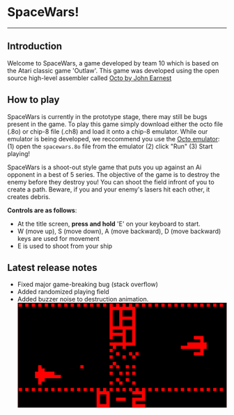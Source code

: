 # **SpaceWars!**
___
## Introduction
Welcome to SpaceWars, a game developed by team 10 which is based on the Atari classic game 'Outlaw'. This game was developed using the open source high-level assembler called [Octo by John Earnest](https://github.com/JohnEarnest/Octo)

## How to play
SpaceWars is currently in the prototype stage, there may still be bugs present in the game. To play this game simply download either the octo file (.8o) or chip-8 file (.ch8) and load it onto a chip-8 emulator. While our emulator is being developed, we reccommend you use the [Octo emulator](http://johnearnest.github.io/Octo/): (1) open the `spacewars.8o` file from the emulator (2) click "Run" (3) Start playing!

SpaceWars is a shoot-out style game that puts you up against an Ai opponent in a best of 5 series. The objective of the game is to destroy the enemy before they destroy you! You can shoot the field infront of you to create a path. Beware, if you and your enemy's lasers hit each other, it creates debris.

**Controls are as follows**:
- At the title screen, **press and hold** 'E' on your keyboard to start. 
- W (move up), S (move down), A (move backward), D (move backward) keys are used for movement
- E is used to shoot from your ship


## Latest release notes
- Fixed major game-breaking bug (stack overflow)
- Added randomized playing field
- Added buzzer noise to destruction animation.
![SpaceWars Title Screen](titlescreen.PNG)
